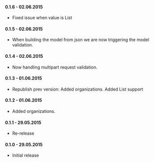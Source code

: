 #### 0.1.6 - 02.06.2015
* Fixed issue when value is List<Guid>

#### 0.1.5 - 02.06.2015
* When building the model from json we are now triggering the model validation.

#### 0.1.4 - 02.06.2015
* Now handling multipart request validation. 

#### 0.1.3 - 01.06.2015
* Republish prev version: Added organizations. Added List<Guid> support

#### 0.1.2 - 01.06.2015
* Added organizations.

#### 0.1.1 - 29.05.2015
* Re-release

#### 0.1.0 - 29.05.2015
* Initial release